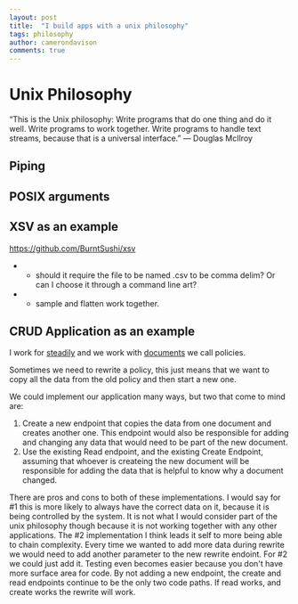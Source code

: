 ```yaml
---
layout: post
title:  "I build apps with a unix philosophy"
tags: philosophy
author: camerondavison
comments: true
---
```


# Unix Philosophy

“This is the Unix philosophy: Write programs that do one thing and do it well. Write programs to work together. Write programs to handle text streams, because that is a universal interface.”
— Douglas McIlroy

## Piping
## POSIX arguments 

## XSV as an example 
https://github.com/BurntSushi/xsv

- - should it require the file to be named .csv to be comma delim? Or can I choose it through a command line art? 
- - sample and flatten work together.

## CRUD Application as an example

I work for [steadily](www.steadily.com) and we work with [documents](https://en.wikipedia.org/wiki/Document-oriented_database) we call policies. 

Sometimes we need to rewrite a policy, this just means that we want to copy all the data from the old policy and then start a new one.

We could implement our application many ways, but two that come to mind are:
1. Create a new endpoint that copies the data from one document and creates another one. This endpoint would also be responsible for adding and changing any data that would need to be part of the new document.
2. Use the existing Read endpoint, and the existing Create Endpoint, assuming that whoever is createing the new document will be responsible for adding the data that is helpful to know why a document changed.

There are pros and cons to both of these implementations. I would say for #1 this is more likely to always have the correct data on it, because it is being controlled by the system. 
It is not what I would consider part of the unix philosophy though because it is not working together with any other applications.
The #2 implementation I think leads it self to more being able to chain complexity. Every time we wanted to add more data during rewrite we would need to add another parameter to the new rewrite endoint. For #2 we could just add it.
Testing even becomes easier because you don't have more surface area for code. By not adding a new endpoint, the create and read endpoints continue to be the only two code paths. If read works, and create works the rewrite will work.
